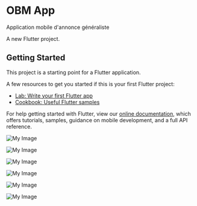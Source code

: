 # OBM App

Application mobile d'annonce généraliste

A new Flutter project.

## Getting Started

This project is a starting point for a Flutter application.

A few resources to get you started if this is your first Flutter project:

- [Lab: Write your first Flutter app](https://flutter.dev/docs/get-started/codelab)
- [Cookbook: Useful Flutter samples](https://flutter.dev/docs/cookbook)

For help getting started with Flutter, view our
[online documentation](https://flutter.dev/docs), which offers tutorials,
samples, guidance on mobile development, and a full API reference.

![My Image](assets/images/screen/1.png)

![My Image](assets/images/screen/2.png)

![My Image](assets/images/screen/3.png)

![My Image](assets/images/screen/4.png)

![My Image](assets/images/screen/5.png)

![My Image](assets/images/screen/6.png)

